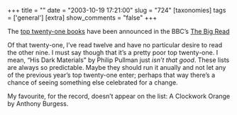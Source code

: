 +++
title = ""
date = "2003-10-19 17:21:00"
slug = "724"
[taxonomies]
tags = ['general']
[extra]
show_comments = "false"
+++

The [top twenty-one books](http://www.bbc.co.uk/arts/bigread/vote/) have been announced in the BBC’s [The Big Read](http://www.bbc.co.uk/arts/bigread/)

Of that twenty-one, I’ve read twelve and have no particular desire to read the other nine. I must say though that it’s a pretty poor top twenty-one. I mean, “His Dark Materials” by Philip Pullman just *isn’t that good*. These lists are always so predictable. Maybe they should run it anually and not let any of the previous year’s top twenty-one enter; perhaps that way there’s a chance of seeing something else celebrated for a change.

My favourite, for the record, doesn’t appear on the list: A Clockwork Orange by Anthony Burgess.
